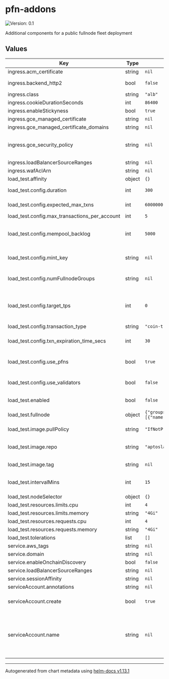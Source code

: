 # pfn-addons

![Version: 0.1](https://img.shields.io/badge/Version-0.1-informational?style=flat-square)

Additional components for a public fullnode fleet deployment

## Values

| Key | Type | Default | Description |
|-----|------|---------|-------------|
| ingress.acm_certificate | string | `nil` |  |
| ingress.backend_http2 | bool | `false` | Enable HTTP/2 on the backends shards |
| ingress.class | string | `"alb"` |  |
| ingress.cookieDurationSeconds | int | `86400` |  |
| ingress.enableStickyness | bool | `true` |  |
| ingress.gce_managed_certificate | string | `nil` |  |
| ingress.gce_managed_certificate_domains | string | `nil` |  |
| ingress.gce_security_policy | string | `nil` | Security policy to apply to the backend services behind the ingress |
| ingress.loadBalancerSourceRanges | string | `nil` |  |
| ingress.wafAclArn | string | `nil` |  |
| load_test.affinity | object | `{}` |  |
| load_test.config.duration | int | `300` | How long to emit transactions for |
| load_test.config.expected_max_txns | int | `6000000` | Default 20k * $duration |
| load_test.config.max_transactions_per_account | int | `5` |  |
| load_test.config.mempool_backlog | int | `5000` | Number of transactions outstanding in mempool |
| load_test.config.mint_key | string | `nil` | The private key used to mint to fund load test |
| load_test.config.numFullnodeGroups | string | `nil` | The number of fullnode groups to run traffic against |
| load_test.config.target_tps | int | `0` | Whether to target a constant TPS, or 0 if not used. Cannot be used with mempool_backlog. |
| load_test.config.transaction_type | string | `"coin-transfer"` |  |
| load_test.config.txn_expiration_time_secs | int | `30` | How long to wait for transactions to be expired |
| load_test.config.use_pfns | bool | `true` | If true, run $numFullnodeGroups parallel load tests |
| load_test.config.use_validators | bool | `false` | Whether to submit transactions through validator REST API |
| load_test.enabled | bool | `false` | Whether to enable the load test CronJob |
| load_test.fullnode | object | `{"groups":[{"name":"fullnode"}]}` | The fullnode groups to target |
| load_test.image.pullPolicy | string | `"IfNotPresent"` | Image pull policy to use for tools image |
| load_test.image.repo | string | `"aptoslabs/tools"` | Image repo to use for tools image for running load tests |
| load_test.image.tag | string | `nil` | Image tag to use for tools image |
| load_test.intervalMins | int | `15` | How many minutes between load test runs |
| load_test.nodeSelector | object | `{}` |  |
| load_test.resources.limits.cpu | int | `4` |  |
| load_test.resources.limits.memory | string | `"4Gi"` |  |
| load_test.resources.requests.cpu | int | `4` |  |
| load_test.resources.requests.memory | string | `"4Gi"` |  |
| load_test.tolerations | list | `[]` |  |
| service.aws_tags | string | `nil` |  |
| service.domain | string | `nil` |  |
| service.enableOnchainDiscovery | bool | `false` |  |
| service.loadBalancerSourceRanges | string | `nil` |  |
| service.sessionAffinity | string | `nil` |  |
| serviceAccount.annotations | string | `nil` |  |
| serviceAccount.create | bool | `true` | Specifies whether a service account should be created |
| serviceAccount.name | string | `nil` | The name of the service account to use. If not set and create is true, a name is generated using the fullname template |

----------------------------------------------
Autogenerated from chart metadata using [helm-docs v1.13.1](https://github.com/norwoodj/helm-docs/releases/v1.13.1)

